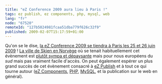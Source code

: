 ```yaml
---
title: "eZ Conference 2009 aura lieu à Paris !"
tags: ez publish, ez components, php, mysql, web
lang: "fr"
node: "67520"
remoteId: "127b5024981fcaa51dba779f626c32f9"
published: 2009-02-07T15:17:59+01:00
---
```


Qu'on se le dise, [la eZ Conference 2009 se tiendra à Paris les 25 et 26 juin 2009](http://ez.no/developer/news/ez_conference_awards_2009_in_paris) ! [La ville de Skien en Norvège](http://maps.google.fr/maps?f=q&amp;source=s_q&amp;hl=fr&amp;q=Skien,+Norv%C3%A8ge&amp;sll=47.15984,2.988281&amp;sspn=18.298302,46.582031&amp;ie=UTF8&amp;cd=2&amp;geocode=FU1qhwMdoy2SAA&amp;split=0&amp;t=h&amp;z=9) où se tenait habituellement cet évènement est [plutôt sympa et dépaysante](/images/skien.jpg) mais pour nous européens du *sud* mais pas vraiment facile d'accès. On peut également espérer un plus grand succès de cet évènement consacré à [eZ Publish](/tag/ez+publish) et à tout ce qui tourne autour ([eZ Components](/tag/ez+components), [PHP](/tag/php), [MySQL](/tag/mysql), et la publication sur le web en général).

